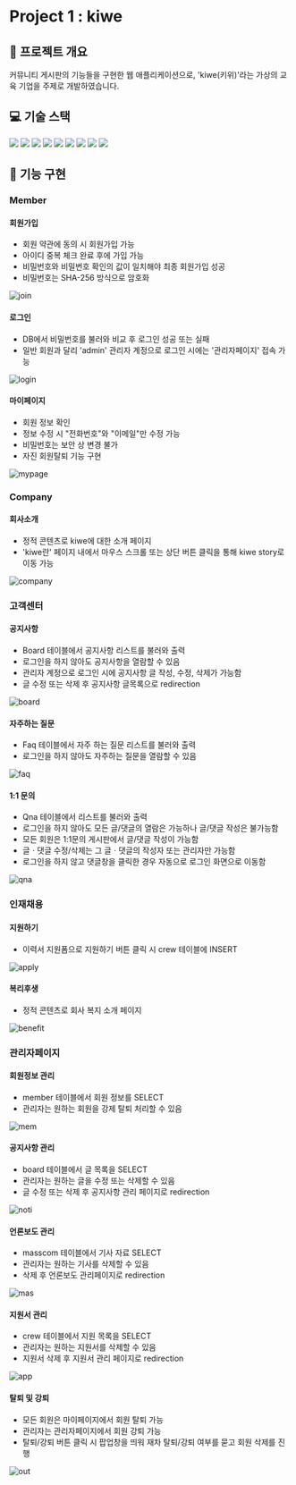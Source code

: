 # Project 1 : kiwe

## 📝 프로젝트 개요
커뮤니티 게시판의 기능들을 구현한 웹 애플리케이션으로, 'kiwe(키위)'라는 가상의 교육 기업을 주제로 개발하였습니다. 

## 💻 기술 스택
<img src="https://img.shields.io/badge/html5-E34F26?style=for-the-badge&logo=html5&logoColor=white"> <img src="https://img.shields.io/badge/css-1572B6?style=for-the-badge&logo=css3&logoColor=white"> <img src="https://img.shields.io/badge/javascript-F7DF1E?style=for-the-badge&logo=javascript&logoColor=black"> <img src="https://img.shields.io/badge/mariaDB-003545?style=for-the-badge&logo=mariaDB&logoColor=white"> <img src="https://img.shields.io/badge/java-007396?style=for-the-badge&logo=java&logoColor=white"> <img src="https://img.shields.io/badge/apache tomcat-F8DC75?style=for-the-badge&logo=apachetomcat&logoColor=white"> <img src="https://img.shields.io/badge/git-F05032?style=for-the-badge&logo=git&logoColor=white"> <img src="https://img.shields.io/badge/github-181717?style=for-the-badge&logo=github&logoColor=white"> <img src="https://img.shields.io/badge/jquery-0769AD?style=for-the-badge&logo=jquery&logoColor=white">

## 🔧 기능 구현
### Member
#### 회원가입
- 회원 약관에 동의 시 회원가입 가능
- 아이디 중복 체크 완료 후에 가입 가능
- 비밀번호와 비밀번호 확인의 값이 일치해야 최종 회원가입 성공
- 비밀번호는 SHA-256 방식으로 암호화
<img src="img/join.jpg" alt="join">

#### 로그인
- DB에서 비밀번호를 불러와 비교 후 로그인 성공 또는 실패
- 일반 회원과 달리 'admin' 관리자 계정으로 로그인 시에는 '관리자페이지' 접속 가능
<img src="img/login.jpg" alt="login">

#### 마이페이지
- 회원 정보 확인
- 정보 수정 시 "전화번호"와 "이메일"만 수정 가능
- 비밀번호는 보안 상 변경 불가
- 자진 회원탈퇴 기능 구현
<img src="img/mypage.jpg" alt="mypage">

### Company
#### 회사소개
- 정적 콘텐츠로 kiwe에 대한 소개 페이지
- 'kiwe란' 페이지 내에서 마우스 스크롤 또는 상단 버튼 클릭을 통해 kiwe story로 이동 가능
<img src="img/comp.jpg" alt="company">

### 고객센터
#### 공지사항
- Board 테이블에서 공지사항 리스트를 불러와 출력
- 로그인을 하지 않아도 공지사항을 열람할 수 있음
- 관리자 계정으로 로그인 시에 공지사항 글 작성, 수정, 삭제가 가능함
- 글 수정 또는 삭제 후 공지사항 글목록으로 redirection
<img src="img/board.jpg" alt="board">

#### 자주하는 질문
- Faq 테이블에서 자주 하는 질문 리스트를 불러와 출력
- 로그인을 하지 않아도 자주하는 질문을 열람할 수 있음
<img src="img/faq.jpg" alt="faq">

#### 1:1 문의
- Qna 테이블에서 리스트를 불러와 출력
- 로그인을 하지 않아도 모든 글/댓글의 열람은 가능하나 글/댓글 작성은 불가능함
- 모든 회원은 1:1문의 게시판에서 글/댓글 작성이 가능함
- 글ㆍ댓글 수정/삭제는 그 글ㆍ댓글의 작성자 또는 관리자만 가능함
- 로그인을 하지 않고 댓글창을 클릭한 경우 자동으로 로그인 화면으로 이동함
<img src="img/qna.jpg" alt="qna">

### 인재채용
#### 지원하기
- 이력서 지원폼으로 지원하기 버튼 클릭 시 crew 테이블에 INSERT
<img src="img/apply.jpg" alt="apply">

#### 복리후생
- 정적 콘텐츠로 회사 복지 소개 페이지
<img src="img/benefit.jpg" alt="benefit">

### 관리자페이지
#### 회원정보 관리
- member 테이블에서 회원 정보를 SELECT
- 관리자는 원하는 회원을 강제 탈퇴 처리할 수 있음
<img src="img/mem.jpg" alt="mem">

#### 공지사항 관리
- board 테이블에서 글 목록을 SELECT
- 관리자는 원하는 글을 수정 또는 삭제할 수 있음
- 글 수정 또는 삭제 후 공지사항 관리 페이지로 redirection
<img src="img/noti.jpg" alt="noti">

#### 언론보도 관리
- masscom 테이블에서 기사 자료 SELECT
- 관리자는 원하는 기사를 삭제할 수 있음
- 삭제 후 언론보도 관리페이지로 redirection
<img src="img/mas.jpg" alt="mas">

#### 지원서 관리
- crew 테이블에서 지원 목록을 SELECT
- 관리자는 원하는 지원서를 삭제할 수 있음
- 지원서 삭제 후 지원서 관리 페이지로 redirection
<img src="img/app.jpg" alt="app">

#### 탈퇴 및 강퇴
- 모든 회원은 마이페이지에서 회원 탈퇴 가능
- 관리자는 관리자페이지에서 회원 강퇴 가능
- 탈퇴/강퇴 버튼 클릭 시 팝업창을 띄워 재차 탈퇴/강퇴 여부를 묻고 회원 삭제를 진행
<img src="img/out.jpg" alt="out">
